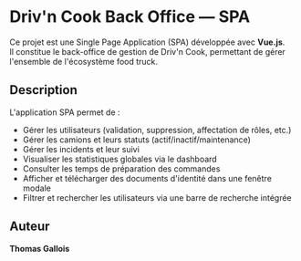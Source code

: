 # Driv'n Cook Back Office — SPA

Ce projet est une Single Page Application (SPA) développée avec **Vue.js**.  
Il constitue le back-office de gestion de Driv'n Cook, permettant de gérer l'ensemble de l'écosystème food truck.

## Description

L'application SPA permet de :
- Gérer les utilisateurs (validation, suppression, affectation de rôles, etc.)
- Gérer les camions et leurs statuts (actif/inactif/maintenance)
- Gérer les incidents et leur suivi
- Visualiser les statistiques globales via le dashboard
- Consulter les temps de préparation des commandes
- Afficher et télécharger des documents d'identité dans une fenêtre modale
- Filtrer et rechercher les utilisateurs via une barre de recherche intégrée

## Auteur

**Thomas Gallois**
